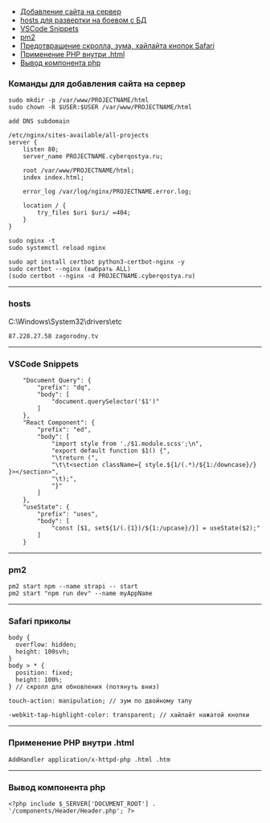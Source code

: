 + [Добавление сайта на сервер](#a7)
+ [hosts для развертки на боевом с БД](#a6)
+ [VSCode Snippets](#a1)
+ [pm2](#a2)
+ [Предотвращение скролла, зума, хайлайта кнопок Safari](#a3)
+ [Применение PHP внутри .html](#a4)
+ [Вывод компонента php](#a5)

### <a name="a7"></a> Команды для добавления сайта на сервер
```
sudo mkdir -p /var/www/PROJECTNAME/html
sudo chown -R $USER:$USER /var/www/PROJECTNAME/html

add DNS subdomain

/etc/nginx/sites-available/all-projects
server {
    listen 80;
    server_name PROJECTNAME.cyberqostya.ru;

    root /var/www/PROJECTNAME/html;
    index index.html;

    error_log /var/log/nginx/PROJECTNAME.error.log;

    location / {
        try_files $uri $uri/ =404;
    }
}

sudo nginx -t
sudo systemctl reload nginx

sudo apt install certbot python3-certbot-nginx -y
sudo certbot --nginx (выбрать ALL)
(sudo certbot --nginx -d PROJECTNAME.cyberqostya.ru)
```
***

### <a name="a6"></a> hosts
C:\Windows\System32\drivers\etc  
```
87.228.27.58 zagorodny.tv
```
***

### <a name="a1"></a> VSCode Snippets
```
	"Document Query": {
		"prefix": "dq",
		"body": [
			"document.querySelector('$1')"
		]
	},
	"React Component": {
		"prefix": "ed",
		"body": [
			"import style from './$1.module.scss';\n",
			"export default function $1() {",
			"\treturn (",
			"\t\t<section className={ style.${1/(.*)/${1:/downcase}/} }></section>",
			"\t);",
			"}"
		]
	},
	"useState": {
		"prefix": "uses",
		"body": [
			"const [$1, set${1/(.{1})/${1:/upcase}/}] = useState($2);"
		]
	}
```
***

### <a name="a2"></a> pm2
```
pm2 start npm --name strapi -- start
pm2 start "npm run dev" --name myAppName
```
***

### <a name="a3"></a> Safari приколы
```
body {
  overflow: hidden;
  height: 100svh;
}
body > * {
  position: fixed;
  height: 100%;
} // скролл для обновления (потянуть вниз)

touch-action: manipulation; // зум по двойному тапу

-webkit-tap-highlight-color: transparent; // хайлайт нажатой кнопки
```
***

### <a name="a4"></a> Применение PHP внутри .html
```AddHandler application/x-httpd-php .html .htm```
***

### <a name="a5"></a> Вывод компонента php
```<?php include $_SERVER['DOCUMENT_ROOT'] . '/components/Header/Header.php'; ?>```
